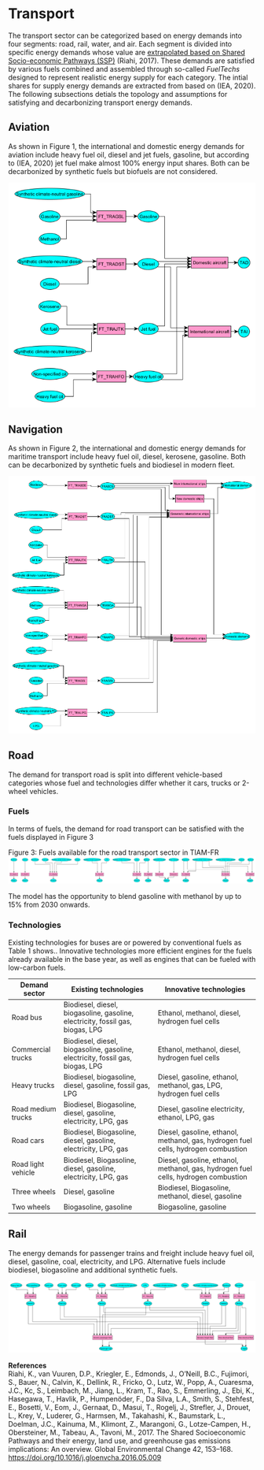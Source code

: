 # Transport

The transport sector can be categorized based on energy demands into four segments: road, rail, water, and air. Each segment is divided into specific energy demands whose value are [extrapolated based on Shared Socio-economic Pathways (SSP)](../demands/index.md) (Riahi, 2017). These demands are satisfied by various fuels combined and assembled through so-called *FuelTechs* designed to represent realistic energy supply for each category. The intial shares for supply energy demands are extracted from based on (IEA, 2020). The following subsections detials the topology and assumptions for satisfying and decarbonizing transport energy demands.

## Aviation

As shown in Figure 1, the international and domestic energy demands for aviation include heavy fuel oil, diesel and jet fuels, gasoline, but according to (IEA, 2020) jet fuel make almost 100% energy input shares. Both can be decarbonized by synthetic fuels but biofuels are not considered.

![](Transport_TAI_TAD.png)

## Navigation

As shown in Figure 2, the international and domestic energy demands for maritime transport include heavy fuel oil, diesel, kerosene, gasoline. Both can be decarbonized by synthetic fuels and biodiesel in modern fleet.

![](Transport_TWI_TWD.png)

## Road

The demand for transport road is split into different vehicle-based categories whose fuel and technologies differ whether it cars, trucks or 2-wheel vehicles.

### Fuels

In terms of fuels, the demand for road transport can be satisfied with the fuels displayed in Figure 3

Figure 3: Fuels available for the road transport sector in TIAM-FR
![](Transport_roads_ft.png)

The model has the opportunity to blend gasoline with methanol by up to 15% from 2030 onwards.

### Technologies

Existing technologies for buses are or powered by conventional fuels as Table 1 shows.. Innovative technologies more efficient engines for the fuels already available in the base year, as well as engines that can be fueled with low-carbon fuels.

| Demand sector | Existing technologies | Innovative technologies |
| ------------- | --------------------- | ----------------------- |
| Road bus      | Biodiesel, diesel, biogasoline, gasoline, electricity, fossil gas, biogas, LPG | Ethanol, methanol, diesel, hydrogen fuel cells |
| Commercial trucks | Biodiesel, diesel, biogasoline, gasoline, electricity, fossil gas, biogas, LPG | Ethanol, methanol, diesel, hydrogen fuel cells |
| Heavy trucks | Biodiesel, biogasoline, diesel, gasoline, fossil gas, LPG | Diesel, gasoline, ethanol, methanol, gas, LPG, hydrogen fuel cells |
| Road medium trucks | Biodiesel, Biogasoline, diesel, gasoline, electricity, LPG, gas | Diesel, gasoline electricity, ethanol, LPG, gas |
| Road cars | Biodiesel, Biogasoline, diesel, gasoline, electricity, LPG, gas | Diesel, gasoline, ethanol, methanol, gas, hydrogen fuel cells, hydrogen combustion |
| Road light vehicle | Biodiesel, Biogasoline, diesel, gasoline, electricity, LPG, gas | Diesel, gasoline, ethanol, methanol, gas, hydrogen fuel cells, hydrogen combustion |
| Three wheels | Diesel, gasoline | Biodiesel, Biogasoline, methanol, diesel, gasoline |
| Two wheels | Biogasoline, gasoline | Biogasoline, gasoline |

## Rail

The energy demands for passenger trains and freight include heavy fuel oil, diesel, gasoline, coal, electricity, and LPG. Alternative fuels include biodiesel, biogasoline and additional synthetic fuels.

![](Transport_train.png)


**References**  
Riahi, K., van Vuuren, D.P., Kriegler, E., Edmonds, J., O’Neill, B.C., Fujimori, S., Bauer, N., Calvin, K., Dellink, R., Fricko, O., Lutz, W., Popp, A., Cuaresma, J.C., Kc, S., Leimbach, M., Jiang, L., Kram, T., Rao, S., Emmerling, J., Ebi, K., Hasegawa, T., Havlik, P., Humpenöder, F., Da Silva, L.A., Smith, S., Stehfest, E., Bosetti, V., Eom, J., Gernaat, D., Masui, T., Rogelj, J., Strefler, J., Drouet, L., Krey, V., Luderer, G., Harmsen, M., Takahashi, K., Baumstark, L., Doelman, J.C., Kainuma, M., Klimont, Z., Marangoni, G., Lotze-Campen, H., Obersteiner, M., Tabeau, A., Tavoni, M., 2017. The Shared Socioeconomic Pathways and their energy, land use, and greenhouse gas emissions implications: An overview. Global Environmental Change 42, 153–168. https://doi.org/10.1016/j.gloenvcha.2016.05.009
